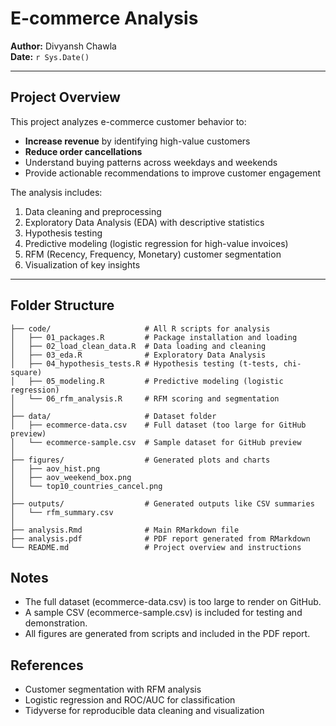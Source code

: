 # **E-commerce Analysis**

**Author:** Divyansh Chawla  
**Date:** `r Sys.Date()`  

---

## Project Overview
This project analyzes e-commerce customer behavior to:

- **Increase revenue** by identifying high-value customers  
- **Reduce order cancellations**  
- Understand buying patterns across weekdays and weekends  
- Provide actionable recommendations to improve customer engagement  

The analysis includes:

1. Data cleaning and preprocessing  
2. Exploratory Data Analysis (EDA) with descriptive statistics  
3. Hypothesis testing  
4. Predictive modeling (logistic regression for high-value invoices)  
5. RFM (Recency, Frequency, Monetary) customer segmentation  
6. Visualization of key insights  

---

## Folder Structure
```Ecommerce_project/
├── code/                     # All R scripts for analysis
│   ├── 01_packages.R         # Package installation and loading
│   ├── 02_load_clean_data.R  # Data loading and cleaning
│   ├── 03_eda.R              # Exploratory Data Analysis
│   ├── 04_hypothesis_tests.R # Hypothesis testing (t-tests, chi-square)
│   ├── 05_modeling.R         # Predictive modeling (logistic regression)
│   └── 06_rfm_analysis.R     # RFM scoring and segmentation
│
├── data/                     # Dataset folder
│   ├── ecommerce-data.csv    # Full dataset (too large for GitHub preview)
│   └── ecommerce-sample.csv  # Sample dataset for GitHub preview
│
├── figures/                  # Generated plots and charts
│   ├── aov_hist.png
│   ├── aov_weekend_box.png
│   └── top10_countries_cancel.png
│
├── outputs/                  # Generated outputs like CSV summaries
│   └── rfm_summary.csv
│
├── analysis.Rmd              # Main RMarkdown file
├── analysis.pdf              # PDF report generated from RMarkdown
└── README.md                 # Project overview and instructions
```
## Notes
- The full dataset (ecommerce-data.csv) is too large to render on GitHub.
- A sample CSV (ecommerce-sample.csv) is included for testing and demonstration.
- All figures are generated from scripts and included in the PDF report.
## References
- Customer segmentation with RFM analysis
- Logistic regression and ROC/AUC for classification
- Tidyverse for reproducible data cleaning and visualization
